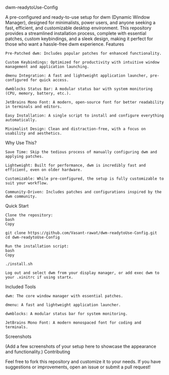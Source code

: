 dwm-readytoUse-Config

A pre-configured and ready-to-use setup for dwm (Dynamic Window Manager), designed for minimalists, power users, and anyone seeking a fast, efficient, and customizable desktop environment. This repository provides a streamlined installation process, complete with essential patches, custom keybindings, and a sleek design, making it perfect for those who want a hassle-free dwm experience.
Features

    Pre-Patched dwm: Includes popular patches for enhanced functionality.

    Custom Keybindings: Optimized for productivity with intuitive window management and application launching.

    dmenu Integration: A fast and lightweight application launcher, pre-configured for quick access.

    dwmblocks Status Bar: A modular status bar with system monitoring (CPU, memory, battery, etc.).

    JetBrains Mono Font: A modern, open-source font for better readability in terminals and editors.

    Easy Installation: A single script to install and configure everything automatically.

    Minimalist Design: Clean and distraction-free, with a focus on usability and aesthetics.

Why Use This?

    Save Time: Skip the tedious process of manually configuring dwm and applying patches.

    Lightweight: Built for performance, dwm is incredibly fast and efficient, even on older hardware.

    Customizable: While pre-configured, the setup is fully customizable to suit your workflow.

    Community-Driven: Includes patches and configurations inspired by the dwm community.

Quick Start

    Clone the repository:
    bash
    Copy

    git clone https://github.com/Vasant-rawat/dwm-readytoUse-Config.git
    cd dwm-readytoUse-Config

    Run the installation script:
    bash
    Copy

    ./install.sh

    Log out and select dwm from your display manager, or add exec dwm to your .xinitrc if using startx.

Included Tools

    dwm: The core window manager with essential patches.

    dmenu: A fast and lightweight application launcher.

    dwmblocks: A modular status bar for system monitoring.

    JetBrains Mono Font: A modern monospaced font for coding and terminals.

Screenshots

(Add a few screenshots of your setup here to showcase the appearance and functionality.)
Contributing

Feel free to fork this repository and customize it to your needs. If you have suggestions or improvements, open an issue or submit a pull request!

